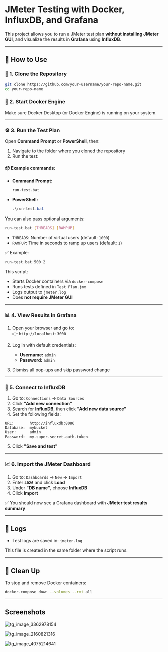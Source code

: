 # JMeter Testing with Docker, InfluxDB, and Grafana

This project allows you to run a JMeter test plan **without installing JMeter GUI**, and visualize the results in **Grafana** using **InfluxDB**.

---

## 🚀 How to Use

### 🧩 1. Clone the Repository

```bash
git clone https://github.com/your-username/your-repo-name.git
cd your-repo-name
```

### 🐳 2. Start Docker Engine

Make sure Docker Desktop (or Docker Engine) is running on your system.

---

### ⚙️ 3. Run the Test Plan

Open **Command Prompt** or **PowerShell**, then:

1. Navigate to the folder where you cloned the repository
2. Run the test:

#### 📦 Example commands:
- **Command Prompt:**
  ```cmd
  run-test.bat
  ```
- **PowerShell:**
  ```powershell
  .\run-test.bat
  ```

You can also pass optional arguments:

```bash
run-test.bat [THREADS] [RAMPUP]
```

- `THREADS`: Number of virtual users (default: `1000`)
- `RAMPUP`: Time in seconds to ramp up users (default: `1`)

✅ Example:
```cmd
run-test.bat 500 2
```

This script:
- Starts Docker containers via `docker-compose`
- Runs tests defined in `Test Plan.jmx`
- Logs output to `jmeter.log`
- Does **not require JMeter GUI**

---

### 📊 4. View Results in Grafana

1. Open your browser and go to:  
   👉 `http://localhost:3000`

2. Log in with default credentials:
   - **Username:** `admin`
   - **Password:** `admin`

3. Dismiss all pop-ups and skip password change

---

### 🔌 5. Connect to InfluxDB

1. Go to: `Connections` → `Data Sources`
2. Click **"Add new connection"**
3. Search for **InfluxDB**, then click **"Add new data source"**
4. Set the following fields:

```
URL:       http://influxdb:8086
Database:  mybucket
User:      admin
Password:  my-super-secret-auth-token
```

5. Click **"Save and test"**

---

### 📈 6. Import the JMeter Dashboard

1. Go to: `Dashboards` → `New` → `Import`
2. Enter **`4026`** and click **Load**
3. Under **"DB name"**, choose **InfluxDB**
4. Click **Import**

✅ You should now see a Grafana dashboard with **JMeter test results summary**

---

## 📁 Logs

- Test logs are saved in: `jmeter.log`

This file is created in the same folder where the script runs.

---

## 🧼 Clean Up

To stop and remove Docker containers:

```bash
docker-compose down --volumes --rmi all
```

---

## Screenshots

![tg_image_3362978154](https://github.com/user-attachments/assets/167dfb08-82cb-4a9f-871e-a9f83661d37a)

![tg_image_2160821316](https://github.com/user-attachments/assets/d2c3f145-0c08-4ed4-ab53-521d31bf6f61)

![tg_image_4075214641](https://github.com/user-attachments/assets/b024371f-c8c8-4729-a761-af99483ee35a)
